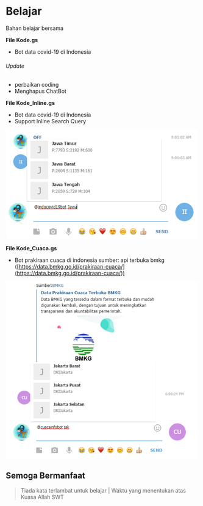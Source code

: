 # Belajar
Bahan belajar bersama

**File Kode.gs**
* Bot data covid-19 di Indonesia

###### Update
* perbaikan coding
* Menghapus ChatBot

**File Kode_Inline.gs**
* Bot data covid-19 di Indonesia
* Support Inline Search Query

![Contoh Inline](/img/inline.png)

**File Kode_Cuaca.gs**
* Bot prakiraan cuaca di indonesia
sumber: api terbuka bmkg ([https://data.bmkg.go.id/prakiraan-cuaca/](https://data.bmkg.go.id/prakiraan-cuaca/))

![Contoh Bot Cuaca](/img/bmkg.png)

## Semoga Bermanfaat

>Tiada kata terlambat untuk belajar
> | Waktu yang menentukan atas Kuasa Allah SWT
